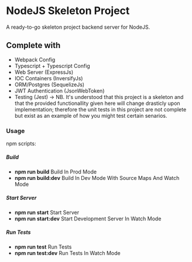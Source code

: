 # NodeJS Skeleton Project

A ready-to-go skeleton project backend server for NodeJS.

## Complete with

-   Webpack Config
-   Typescript + Typescript Config
-   Web Server (ExpressJs)
-   IOC Containers (InversifyJs)
-   ORM/Postgres (SequelizeJs)
-   JWT Authentication (JsonWebToken)
-   Testing (Jest)
    -> NB. It's understood that this project is a skeleton and that the provided functionallity given here will change drasticly upon implementation; therefore the unit tests in this project are not complete but exist as an example of how you might test certain senarios.

### Usage

npm scripts:

##### Build

-   **npm run build** Build In Prod Mode
-   **npm run build:dev** Build In Dev Mode With Source Maps And Watch Mode

##### Start Server

-   **npm run start** Start Server
-   **npm run start:dev** Start Development Server In Watch Mode

##### Run Tests

-   **npm run test** Run Tests
-   **npm run test:dev** Run Tests In Watch Mode
